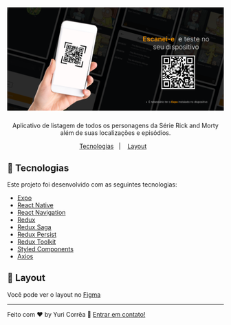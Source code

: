 <h1 align="center">
    <img alt="qrcode" src="./gihub/banner.png" />
</h1>

<p align="center">
  Aplicativo de listagem de todos os personagens da Série Rick and Morty além de suas localizações e episódios.
</p>

<p align="center">
  <a href="#rocket-tecnologias">Tecnologias</a>&nbsp;&nbsp;&nbsp;|&nbsp;&nbsp;&nbsp;
  <a href="#art-layout">Layout</a>&nbsp;&nbsp;&nbsp;
</p>

## :rocket: Tecnologias

Este projeto foi desenvolvido com as seguintes tecnologias:

- [Expo](https://expo.dev/)
- [React Native](https://facebook.github.io/react-native/)
- [React Navigation](https://reactnavigation.org/)
- [Redux](https://redux.js.org/)
- [Redux Saga](https://redux-saga.js.org/)
- [Redux Persist](https://github.com/rt2zz/redux-persist)
- [Redux Toolkit](https://redux-toolkit.js.org/)
- [Styled Components](https://www.styled-components.com/)
- [Axios](https://github.com/axios/axios)

## :art: Layout
 Você pode ver o layout no [Figma](https://www.figma.com/file/S1x3r1ToSz36wYoby2palc/Desafio-Ricky-and-Morty?node-id=0%3A1)

---

Feito com ♥ by Yuri Corrêa :wave: [Entrar em contato!](https://www.linkedin.com/in/yucorrea/)
